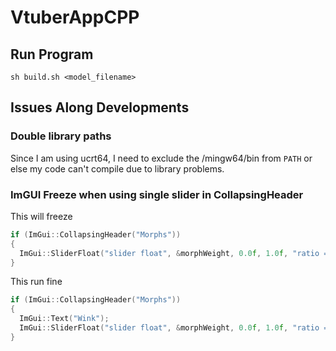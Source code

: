 # VtuberAppCPP

## Run Program
```
sh build.sh <model_filename>
```

## Issues Along Developments
### Double library paths
Since I am using ucrt64, I need to exclude the /mingw64/bin from `PATH` or else my code can't compile due to library problems.  

### ImGUI Freeze when using single slider in CollapsingHeader
This will freeze
```cpp
if (ImGui::CollapsingHeader("Morphs"))
{
  ImGui::SliderFloat("slider float", &morphWeight, 0.0f, 1.0f, "ratio = %.3f");
}

```
This run fine
```cpp
if (ImGui::CollapsingHeader("Morphs"))
{
  ImGui::Text("Wink");
  ImGui::SliderFloat("slider float", &morphWeight, 0.0f, 1.0f, "ratio = %.3f");
}

```


